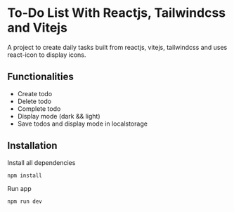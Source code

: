 # To-Do List With Reactjs, Tailwindcss and Vitejs

A project to create daily tasks built from reactjs, vitejs, tailwindcss and uses react-icon to display icons.

## Functionalities

- Create todo
- Delete todo
- Complete todo
- Display mode (dark && light)
- Save todos and display mode in localstorage

## Installation 

Install all dependencies

```
npm install
```

Run app

```
npm run dev
```
